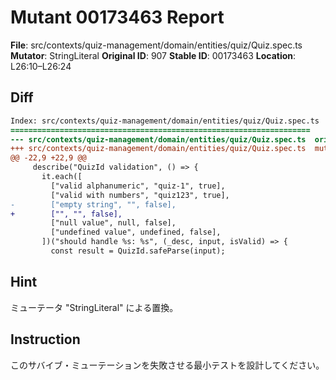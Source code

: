 # Mutant 00173463 Report

**File**: src/contexts/quiz-management/domain/entities/quiz/Quiz.spec.ts
**Mutator**: StringLiteral
**Original ID**: 907
**Stable ID**: 00173463
**Location**: L26:10–L26:24

## Diff

```diff
Index: src/contexts/quiz-management/domain/entities/quiz/Quiz.spec.ts
===================================================================
--- src/contexts/quiz-management/domain/entities/quiz/Quiz.spec.ts	original
+++ src/contexts/quiz-management/domain/entities/quiz/Quiz.spec.ts	mutated #907
@@ -22,9 +22,9 @@
     describe("QuizId validation", () => {
       it.each([
         ["valid alphanumeric", "quiz-1", true],
         ["valid with numbers", "quiz123", true],
-        ["empty string", "", false],
+        ["", "", false],
         ["null value", null, false],
         ["undefined value", undefined, false],
       ])("should handle %s: %s", (_desc, input, isValid) => {
         const result = QuizId.safeParse(input);
```

## Hint

ミューテータ "StringLiteral" による置換。

## Instruction

このサバイブ・ミューテーションを失敗させる最小テストを設計してください。
